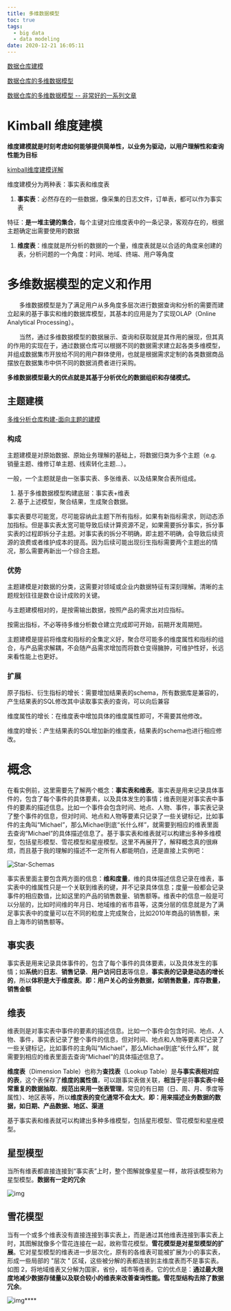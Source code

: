 ```yaml
---
title: 多维数据模型
toc: true
tags:
  - big data
  - data modeling
date: 2020-12-21 16:05:11
---
```


[数据仓库建模](https://zhuanlan.zhihu.com/p/159061537)

[数据仓库的多维数据模型](https://www.cnblogs.com/cyechina/p/5425842.html)

[数据仓库的多维数据模型 -- 非常好的一系列文章](http://webdataanalysis.net/web-data-warehouse/multidimensional-data-model/)



# Kimball 维度建模

**维度建模就是时刻考虑如何能够提供简单性，以业务为驱动，以用户理解性和查询性能为目标**

[kimball维度建模详解](https://segmentfault.com/a/1190000038938864)

维度建模分为两种表：事实表和维度表

1. **事实表**：必然存在的一些数据，像采集的日志文件，订单表，都可以作为事实表

特征：**是一堆主键的集合**，每个主键对应维度表中的一条记录，客观存在的，根据主题确定出需要使用的数据

1. **维度表**：维度就是所分析的数据的一个量，维度表就是以合适的角度来创建的表，分析问题的一个角度：时间、地域、终端、用户等角度

# 多维数据模型的定义和作用

　　多维数据模型是为了满足用户从多角度多层次进行数据查询和分析的需要而建立起来的基于事实和维的数据库模型，其基本的应用是为了实现OLAP（Online Analytical Processing）。

　　当然，通过多维数据模型的数据展示、查询和获取就是其作用的展现，但其真的作用的实现在于，通过数据仓库可以根据不同的数据需求建立起各类多维模型，并组成数据集市开放给不同的用户群体使用，也就是根据需求定制的各类数据商品摆放在数据集市中供不同的数据消费者进行采购。

**多维数据模型最大的优点就是其基于分析优化的数据组织和存储模式。**

## 主题建模

[多维分析仓库构建-面向主题的建模](https://zhuanlan.zhihu.com/p/113790356)

### 构成

主题建模是对原始数据、原始业务理解的基础上，将数据归类为多个主题（e.g. 销量主题、维修订单主题、线索转化主题…）。

一般，一个主题就是由一张事实表、多张维表、以及结果聚合表所组成。

1. 基于多维数据模型构建底层：事实表+维表
2. 基于上述模型，聚合结果，生成聚合数据。

事实表要尽可能宽，尽可能容纳此主题下所有指标，如果有新指标需求，则动态添加指标。但是事实表太宽可能导致后续计算资源不足，如果需要拆分事实，拆分事实表的过程即拆分子主题。对事实表的拆分不明确，即主题不明确，会导致后续资源的浪费或者维护成本的提高。因为后续可能出现衍生指标需要两个主题出的情况，那么需要再新出一个综合主题。

### 优势

主题建模是对数据的分类，这需要对领域或企业内数据特征有深刻理解。清晰的主题规划往往是数仓设计成败的关键。

与主题建模相对的，是按需输出数据，按照产品的需求出对应指标。

按需出指标，不必等待多维分析数仓建立完成即可开始，前期开发周期短。

主题建模是提前将维度和指标的全集定义好，聚合尽可能多的维度属性和指标的组合，与产品需求解耦，不会随产品需求增加而将数仓变得臃肿，可维护性好，长远来看性能上也更好。

### 扩展

原子指标、衍生指标的增长：需要增加结果表的schema，所有数据库是兼容的，产生结果表的SQL修改其中读取事实表的查询，可以向后兼容

维度属性的增长：在维度表中增加具体的维度属性即可，不需要其他修改。

维度的增长：产生结果表的SQL增加新的维度表，结果表的schema也进行相应修改。

# 概念

在看实例前，这里需要先了解两个概念：**事实表和维表**。事实表是用来记录具体事件的，包含了每个事件的具体要素，以及具体发生的事情；维表则是对事实表中事件的要素的描述信息。比如一个事件会包含时间、地点、人物、事件，事实表记录了整个事件的信息，但对时间、地点和人物等要素只记录了一些关键标记，比如事件的主角叫“Michael”，那么Michael到底“长什么样”，就需要到相应的维表里面去查询“Michael”的具体描述信息了。基于事实表和维表就可以构建出多种多维模型，包括星形模型、雪花模型和星座模型。这里不再展开了，解释概念真的很麻烦，而且基于我的理解的描述不一定所有人都能明白，还是直接上实例吧：

![Star-Schemas](http://webdataanalysis.net/wp-content/uploads/2010/08/Star-Schemas.png)

事实表里面主要包含两方面的信息：**维和度量**，维的具体描述信息记录在维表，事实表中的维属性只是一个关联到维表的键，并不记录具体信息；度量一般都会记录事件的相应数值，比如这里的产品的销售数量、销售额等。维表中的信息一般是可以分层的，比如时间维的年月日、地域维的省市县等，这类分层的信息就是为了满足事实表中的度量可以在不同的粒度上完成聚合，比如2010年商品的销售额，来自上海市的销售额等。

## 事实表

事实表是用来记录具体事件的，包含了每个事件的具体要素，以及具体发生的事情；如**系统**的**日志**、**销售记录**、**用户访问日志**等信息，**事实表的记录是动态的增长的**，所以**体积是大于维度表**。**即：用户关心的业务数据，如销售数量，库存数量，销售金额**

## 维表

维表则是对事实表中事件的要素的描述信息。比如一个事件会包含时间、地点、人物、事件，事实表记录了整个事件的信息，但对时间、地点和人物等要素只记录了一些关键标记，比如事件的主角叫“Michael”，那么Michael到底“长什么样”，就需要到相应的维表里面去查询“Michael”的具体描述信息了。

**维度表**（Dimension Table）也称为**查找表**（Lookup Table）是**与事实表相对应的表**，这个表保存了**维度的属性值**，可以跟事实表做关联，**相当于**是将**事实表**中**经常重复的数据抽取**、**规范出来用一张表管理**，常见的有日期（日、周、月、季度等属性）、地区表等，所以**维度表的变化通常不会太大**。**即：用来描述业务数据的数据，如日期、产品数据、地区、渠道**

基于事实表和维表就可以构建出多种多维模型，包括星形模型、雪花模型和星座模型。

## 星型模型

当所有维表都直接连接到“事实表”上时，整个图解就像星星一样，故将该模型称为星型模型。**数据有一定的冗余**

![img](https://pic3.zhimg.com/80/v2-1d39380d9238ca7c5876ac92d27750b2_1440w.jpg)

## 雪花模型

当有一个或多个维表没有直接连接到事实表上，而是通过其他维表连接到事实表上时，其图解就像多个雪花连接在一起，故称雪花模型。**雪花模型是对星型模型的扩展**。它对星型模型的维表进一步层次化，原有的各维表可能被扩展为小的事实表，形成一些局部的 "层次 " 区域，这些被分解的表都连接到主维度表而不是事实表。如图 2，将地域维表又分解为国家，省份，城市等维表。它的优点是：**通过最大限度地减少数据存储量以及联合较小的维表来改善查询性能。雪花型结构去除了数据冗余**。

![img](https://pic4.zhimg.com/80/v2-e7e1a7403be3ffb217f623d89771a573_1440w.jpg)****